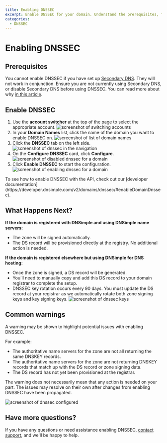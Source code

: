 ```yaml
---
title: Enabling DNSSEC
excerpt: Enable DNSSEC for your domain. Understand the prerequisites, follow the configuration steps, and know what to expect after activation.
categories:
  - DNSSEC
---
```


# Enabling DNSSEC

## Prerequisites
You cannot enable DNSSEC if you have set up [Secondary DNS](/articles/secondary-dns/). They will not work in conjunction. Ensure you are not currently using Secondary DNS, or disable Secondary DNS before using DNSSEC. You can read more about why [in this article](/articles/dnssec-and-secondary-dns/).

## Enable DNSSEC
1. Use the **account switcher** at the top of the page to select the appropriate account.
  ![screenshot of switching accounts](/files/switch-account.png)
1. In your **Domain Names** list, click the name of the domain you want to enable DNSSEC on.
  ![screenshot of list of domain names](/files/dnssec-domain-names.png)
1. Click the **DNSSEC** tab on the left side.
  ![screenshot of dnssec in the navigation](/files/dnssec-menu.png)
1. On the **Configure DNSSEC** card, click **Configure**.
  ![screenshot of disabled dnssec for a domain](/files/dnssec-disabled.png)
1. Click **Enable DNSSEC** to start the configuration.
  ![screenshot of enabling dnssec for a domain](/files/dnssec-enable.png)

<note>
To see how to enable DNSSEC with the API, check out our [developer documentation](https://developer.dnsimple.com/v2/domains/dnssec/#enableDomainDnssec). 
</note>

## What Happens Next?
**If the domain is registered with DNSimple and using DNSimple name servers:**
- The zone will be signed automatically.
- The DS record will be provisioned directly at the registry. No additional action is needed.

**If the domain is registered elsewhere but using DNSimple for DNS hosting:**
- Once the zone is signed, a DS record will be generated.
- You'll need to manually copy and add this DS record to your domain registrar to complete the setup.
- DNSSEC key rotation occurs every 90 days. You must update the DS record at your registrar as we automatically rotate both zone signing keys and key signing keys.
![screenshot of dnssec keys](/files/dnssec-keys.png)

## Common warnings
A warning may be shown to highlight potential issues with enabling DNSSEC.

For example:
- The authoritative name servers for the zone are not all returning the same DNSKEY records.
- The authoritative name servers for the zone are not returning DNSKEY records that match up with the DS record or zone signing data.
- The DS record has not yet been provisioned at the registrar.

<info>
The warning does not necessarily mean that any action is needed on your part. The issues may resolve on their own after changes from enabling DNSSEC have been propagated.
</info>

![screenshot of dnssec configured](/files/dnssec-configured-warning.png)

## Have more questions?
If you have any questions or need assistance enabling DNSSEC, [contact support](https://dnsimple.com/contact), and we'll be happy to help.
